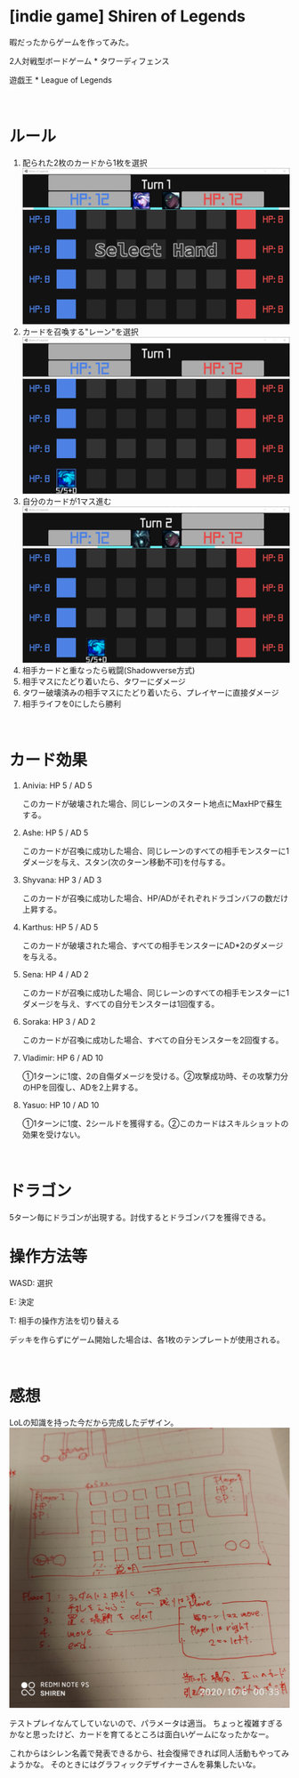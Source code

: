 # [indie game] Shiren of Legends
暇だったからゲームを作ってみた。

2人対戦型ボードゲーム * タワーディフェンス

遊戯王 * League of Legends

<br>

# ルール
1. 配られた2枚のカードから1枚を選択
![a](../static/images/1203_01.png)
2. カードを召喚する"レーン"を選択
![a](../static/images/1203_02.png)
3. 自分のカードが1マス進む
![a](../static/images/1203_03.png)
4. 相手カードと重なったら戦闘(Shadowverse方式)
5. 相手マスにたどり着いたら、タワーにダメージ
6. タワー破壊済みの相手マスにたどり着いたら、プレイヤーに直接ダメージ
7. 相手ライフを0にしたら勝利

<br>

# カード効果
1. Anivia: HP 5 / AD 5

    このカードが破壊された場合、同じレーンのスタート地点にMaxHPで蘇生する。

2. Ashe: HP 5 / AD 5

    このカードが召喚に成功した場合、同じレーンのすべての相手モンスターに1ダメージを与え、スタン(次のターン移動不可)を付与する。

3. Shyvana: HP 3 / AD 3

    このカードが召喚に成功した場合、HP/ADがそれぞれドラゴンバフの数だけ上昇する。

4. Karthus: HP 5 / AD 5

    このカードが破壊された場合、すべての相手モンスターにAD*2のダメージを与える。

5. Sena: HP 4 / AD 2

    このカードが召喚に成功した場合、同じレーンのすべての相手モンスターに1ダメージを与え、すべての自分モンスターは1回復する。

6. Soraka: HP 3 / AD 2

    このカードが召喚に成功した場合、すべての自分モンスターを2回復する。

7. Vladimir: HP 6 / AD 10

    ①1ターンに1度、2の自傷ダメージを受ける。②攻撃成功時、その攻撃力分のHPを回復し、ADを2上昇する。

8. Yasuo: HP 10 / AD 10

    ①1ターンに1度、2シールドを獲得する。②このカードはスキルショットの効果を受けない。

<br>

# ドラゴン
5ターン毎にドラゴンが出現する。討伐するとドラゴンバフを獲得できる。

# 操作方法等

WASD: 選択

E: 決定

T: 相手の操作方法を切り替える

デッキを作らずにゲーム開始した場合は、各1枚のテンプレートが使用される。


<br>

# 感想
LoLの知識を持った今だから完成したデザイン。
![a](../static/images/1203_00.jpg)

テストプレイなんてしていないので、パラメータは適当。
ちょっと複雑すぎるかなと思ったけど、カードを育てるところは面白いゲームになったかなー。

これからはシレン名義で発表できるから、社会復帰できれば同人活動もやってみようかな。
そのときにはグラフィックデザイナーさんを募集したいな。
